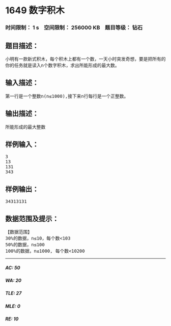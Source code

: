# 1649 数字积木   
### 时间限制： 1 s&nbsp;&nbsp;&nbsp;&nbsp;空间限制： 256000 KB&nbsp;&nbsp;&nbsp;&nbsp;题目等级： 钻石  
## 题目描述：  

<pre>
小明有一款新式积木，每个积木上都有一个数，一天小时突发奇想，要是把所有的积木排成一排，所形成的数目最大是多少呢？
你的任务就是读入n个数字积木，求出所能形成的最大数。
</pre>
  
  
## 输入描述：  

<pre>
第一行是一个整数n(n≤1000),接下来n行每行是一个正整数。
</pre>
  
  
## 输出描述：  

<pre>
所能形成的最大整数
</pre>
  
  
## 样例输入：  

<pre>
3
13
131
343
</pre>
  
  
## 样例输出：  

<pre>
34313131
</pre>
  
  
## 数据范围及提示：  

<pre>
【数据范围】
30%的数据，n≤10，每个数<103
50%的数据，n≤100
100%的数据，n≤1000, 每个数<10200
</pre>
  
  
***  

##### AC: 50  
##### WA: 20  
##### TLE: 27  
##### MLE: 0  
##### RE: 10  
